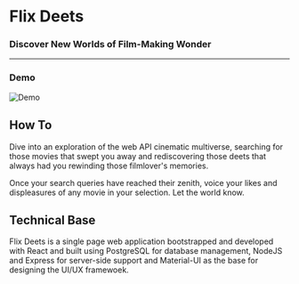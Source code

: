 # Flix Deets
### Discover New Worlds of Film-Making Wonder

----------------------------

### Demo
![Demo]()


## How To

Dive into an exploration of the web API cinematic multiverse, searching for those movies that swept you away and rediscovering those deets that always had you rewinding those filmlover's memories. 

Once your search queries have reached their zenith, voice your likes and displeasures of any movie in your selection. Let the world know.


## Technical Base

Flix Deets is a single page web application bootstrapped and developed with React and built using PostgreSQL for database management, NodeJS and Express for server-side support and Material-UI as the base for designing the UI/UX framewoek.
